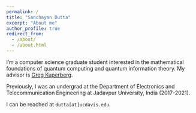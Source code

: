 ```yaml
---
permalink: /
title: "Sanchayan Dutta"
excerpt: "About me"
author_profile: true
redirect_from: 
  - /about/
  - /about.html
---
```


I’m a computer science graduate student interested in the mathematical foundations of quantum computing and quantum information theory. My advisor is <a href="https://www.math.ucdavis.edu/~greg/" target="_blank">Greg Kuperberg</a>.

Previously, I was an undergrad at the Department of Electronics and Telecommunication Engineering at Jadavpur University, India (2017-2021). 

I can be reached at `dutta[at]ucdavis.edu`.
